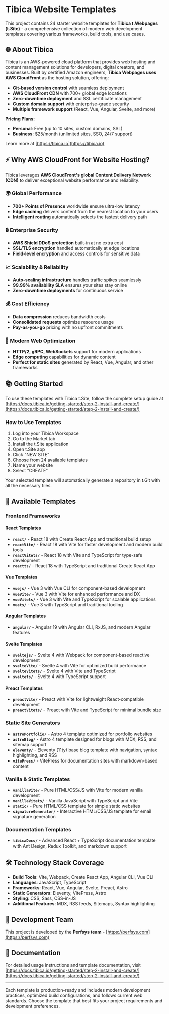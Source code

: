 # Tibica Website Templates

This project contains 24 starter website templates for **Tibica t.Webpages (t.Site)** - a comprehensive collection of modern web development templates covering various frameworks, build tools, and use cases.

## 🌐 About Tibica

Tibica is an AWS-powered cloud platform that provides web hosting and content management solutions for developers, digital creators, and businesses. Built by certified Amazon engineers, **Tibica Webpages uses AWS CloudFront** as the hosting solution, offering:

- **Git-based version control** with seamless deployment
- **AWS CloudFront CDN** with 700+ global edge locations
- **Zero-downtime deployment** and SSL certificate management
- **Custom domain support** with enterprise-grade security
- **Multiple framework support** (React, Vue, Angular, Svelte, and more)

**Pricing Plans:**
- **Personal**: Free (up to 10 sites, custom domains, SSL)
- **Business**: $25/month (unlimited sites, SSO, 24/7 support)

Learn more at [https://tibica.io](https://tibica.io)

## ⚡ Why AWS CloudFront for Website Hosting?

Tibica leverages **AWS CloudFront's global Content Delivery Network (CDN)** to deliver exceptional website performance and reliability:

### 🌍 Global Performance
- **700+ Points of Presence** worldwide ensure ultra-low latency
- **Edge caching** delivers content from the nearest location to your users
- **Intelligent routing** automatically selects the fastest delivery path

### 🔒 Enterprise Security
- **AWS Shield DDoS protection** built-in at no extra cost
- **SSL/TLS encryption** handled automatically at edge locations
- **Field-level encryption** and access controls for sensitive data

### 📈 Scalability & Reliability
- **Auto-scaling infrastructure** handles traffic spikes seamlessly
- **99.99% availability SLA** ensures your sites stay online
- **Zero-downtime deployments** for continuous service

### 💰 Cost Efficiency
- **Data compression** reduces bandwidth costs
- **Consolidated requests** optimize resource usage  
- **Pay-as-you-go** pricing with no upfront commitments

### 🚀 Modern Web Optimization
- **HTTP/2, gRPC, WebSockets** support for modern applications
- **Edge computing** capabilities for dynamic content
- **Perfect for static sites** generated by React, Vue, Angular, and other frameworks

## 📚 Getting Started

To use these templates with Tibica t.Site, follow the complete setup guide at [https://docs.tibica.io/getting-started/step-2-install-and-create/](https://docs.tibica.io/getting-started/step-2-install-and-create/)

### How to Use Templates

1. Log into your Tibica Workspace
2. Go to the Market tab
3. Install the t.Site application
4. Open t.Site app
5. Click "NEW SITE"
6. Choose from 24 available templates
7. Name your website
8. Select "CREATE"

Your selected template will automatically generate a repository in t.Git with all the necessary files.

## 📁 Available Templates

### Frontend Frameworks

#### React Templates
- **`react/`** - React 18 with Create React App and traditional build setup
- **`reactVite/`** - React 18 with Vite for faster development and modern build tools
- **`reactVitets/`** - React 18 with Vite and TypeScript for type-safe development
- **`reactts/`** - React 18 with TypeScript and traditional Create React App

#### Vue Templates
- **`vuejs/`** - Vue 3 with Vue CLI for component-based development
- **`vueVite/`** - Vue 3 with Vite for enhanced performance and DX
- **`vueVitets/`** - Vue 3 with Vite and TypeScript for scalable applications
- **`vuets/`** - Vue 3 with TypeScript and traditional tooling

#### Angular Templates
- **`angular/`** - Angular 19 with Angular CLI, RxJS, and modern Angular features

#### Svelte Templates
- **`sveltejs/`** - Svelte 4 with Webpack for component-based reactive development
- **`svelteVite/`** - Svelte 4 with Vite for optimized build performance
- **`svelteVitets/`** - Svelte 4 with Vite and TypeScript
- **`sveltets/`** - Svelte 4 with TypeScript support

#### Preact Templates
- **`preactVite/`** - Preact with Vite for lightweight React-compatible development
- **`preactVitets/`** - Preact with Vite and TypeScript for minimal bundle size

### Static Site Generators

- **`astroPortfolio/`** - Astro 4 template optimized for portfolio websites
- **`astroBlog/`** - Astro 4 template designed for blogs with MDX, RSS, and sitemap support
- **`eleventy/`** - Eleventy (11ty) base blog template with navigation, syntax highlighting, and RSS
- **`vitePress/`** - VitePress for documentation sites with markdown-based content

### Vanilla & Static Templates

- **`vanillaVite/`** - Pure HTML/CSS/JS with Vite for modern vanilla development
- **`vanillaVitets/`** - Vanilla JavaScript with TypeScript and Vite
- **`static/`** - Pure HTML/CSS template for simple static websites
- **`signatureGenerator/`** - Interactive HTML/CSS/JS template for email signature generation

### Documentation Templates

- **`tibicaDocs/`** - Advanced React + TypeScript documentation template with Ant Design, Redux Toolkit, and markdown support

## 🛠 Technology Stack Coverage

- **Build Tools**: Vite, Webpack, Create React App, Angular CLI, Vue CLI
- **Languages**: JavaScript, TypeScript
- **Frameworks**: React, Vue, Angular, Svelte, Preact, Astro
- **Static Generators**: Eleventy, VitePress, Astro
- **Styling**: CSS, Sass, CSS-in-JS
- **Additional Features**: MDX, RSS feeds, Sitemaps, Syntax highlighting

## 🏢 Development Team

This project is developed by the **Perfsys team** - [https://perfsys.com](https://perfsys.com)

## 📖 Documentation

For detailed usage instructions and template documentation, visit [https://docs.tibica.io/getting-started/step-2-install-and-create/](https://docs.tibica.io/getting-started/step-2-install-and-create/)

---

Each template is production-ready and includes modern development practices, optimized build configurations, and follows current web standards. Choose the template that best fits your project requirements and development preferences.